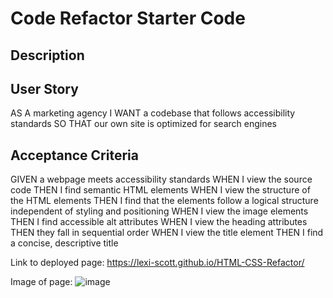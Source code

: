# Code Refactor Starter Code

## Description

## User Story
AS A marketing agency
I WANT a codebase that follows accessibility standards
SO THAT our own site is optimized for search engines

## Acceptance Criteria
GIVEN a webpage meets accessibility standards
WHEN I view the source code
THEN I find semantic HTML elements
WHEN I view the structure of the HTML elements
THEN I find that the elements follow a logical structure independent of styling and positioning
WHEN I view the image elements
THEN I find accessible alt attributes
WHEN I view the heading attributes
THEN they fall in sequential order
WHEN I view the title element
THEN I find a concise, descriptive title

Link to deployed page: 
https://lexi-scott.github.io/HTML-CSS-Refactor/

Image of page:
![image](https://user-images.githubusercontent.com/111103755/202589984-2c13c2f9-0680-4e49-b65e-ed9d547b0333.png)
